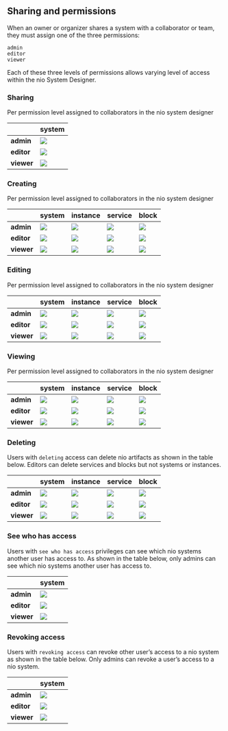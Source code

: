 ## Sharing and permissions

When an owner or organizer shares a system with a collaborator or team, they must assign one of the three permissions:

	admin
	editor
	viewer

Each of these three levels of permissions allows varying level of access within the nio System Designer.

### Sharing

Per permission level assigned to collaborators in the nio system designer

| | system |
| ------------- | ------------- |
| **admin** | ![](/img/checkmark-green.svg) |
| **editor** | ![](/img/times-red.svg) |
| **viewer** | ![](/img/times-red.svg) |

### Creating

Per permission level assigned to collaborators in the nio system designer

| | system |instance | service | block |
| ------------- | ------------- |------------- |------------- |------------- |
| **admin** | ![](/img/checkmark-green.svg) | ![](/img/checkmark-green.svg) | ![](/img/checkmark-green.svg) | ![](/img/checkmark-green.svg) |
| **editor** | ![](/img/times-red.svg) | ![](/img/times-red.svg) | ![](/img/checkmark-green.svg) | ![](/img/checkmark-green.svg) |
| **viewer** | ![](/img/times-red.svg) | ![](/img/times-red.svg) | ![](/img/times-red.svg) | ![](/img/times-red.svg) |

### Editing

Per permission level assigned to collaborators in the nio system designer

| | system |instance | service | block |
| ------------- | ------------- |------------- |------------- |------------- |
| **admin** | ![](/img/checkmark-green.svg) | ![](/img/checkmark-green.svg) | ![](/img/checkmark-green.svg) | ![](/img/checkmark-green.svg) |
| **editor** | ![](/img/times-red.svg) | ![](/img/times-red.svg) | ![](/img/checkmark-green.svg) | ![](/img/checkmark-green.svg) |
| **viewer** | ![](/img/times-red.svg) | ![](/img/times-red.svg) | ![](/img/times-red.svg) | ![](/img/times-red.svg) |


### Viewing

Per permission level assigned to collaborators in the nio system designer

| | system |instance | service | block |
| ------------- | ------------- |------------- |------------- |------------- |
| **admin** | ![](/img/checkmark-green.svg) | ![](/img/checkmark-green.svg) | ![](/img/checkmark-green.svg) | ![](/img/checkmark-green.svg) |
| **editor** | ![](/img/checkmark-green.svg) | ![](/img/checkmark-green.svg) | ![](/img/checkmark-green.svg) | ![](/img/checkmark-green.svg) |
| **viewer** | ![](/img/times-red.svg) | ![](/img/checkmark-green.svg) | ![](/img/checkmark-green.svg) | ![](/img/checkmark-green.svg) |


### Deleting

Users with `deleting` access can delete nio artifacts as shown in the table below. Editors can delete services and blocks but not systems or instances.

| | system |instance | service | block |
| ------------- | ------------- |------------- |------------- |------------- |
| **admin** | ![](/img/checkmark-green.svg) | ![](/img/checkmark-green.svg) | ![](/img/checkmark-green.svg) | ![](/img/checkmark-green.svg) |
| **editor** | ![](/img/times-red.svg) | ![](/img/times-red.svg) | ![](/img/checkmark-green.svg) | ![](/img/checkmark-green.svg) |
| **viewer** | ![](/img/times-red.svg) | ![](/img/times-red.svg) | ![](/img/times-red.svg) | ![](/img/times-red.svg) |


### See who has access

Users with `see who has access` privileges can see which nio systems another user has access to. As shown in the table below, only admins can see which nio systems another user has access to.

| | system |
| ------------- | ------------- |
| **admin** | ![](/img/checkmark-green.svg) |
| **editor** | ![](/img/times-red.svg) |
| **viewer** | ![](/img/times-red.svg) |

### Revoking access

Users with `revoking access` can revoke other user’s access to a nio system as shown in the table below. Only admins can revoke a user’s access to a nio system.

| | system |
| ------------- | ------------- |
| **admin** | ![](/img/checkmark-green.svg) |
| **editor** | ![](/img/times-red.svg) |
| **viewer** | ![](/img/times-red.svg) |
